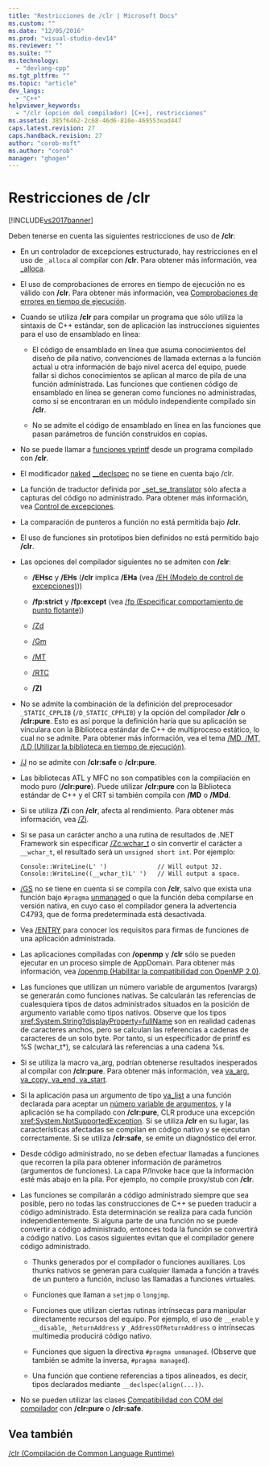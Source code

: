 ```yaml
---
title: "Restricciones de /clr | Microsoft Docs"
ms.custom: ""
ms.date: "12/05/2016"
ms.prod: "visual-studio-dev14"
ms.reviewer: ""
ms.suite: ""
ms.technology: 
  - "devlang-cpp"
ms.tgt_pltfrm: ""
ms.topic: "article"
dev_langs: 
  - "C++"
helpviewer_keywords: 
  - "/clr (opción del compilador) [C++], restricciones"
ms.assetid: 385f6462-2c68-46d6-810e-469553ead447
caps.latest.revision: 27
caps.handback.revision: 27
author: "corob-msft"
ms.author: "corob"
manager: "ghogen"
---
```

# Restricciones de /clr
[!INCLUDE[vs2017banner](../../assembler/inline/includes/vs2017banner.md)]

Deben tenerse en cuenta las siguientes restricciones de uso de **\/clr**:  
  
-   En un controlador de excepciones estructurado, hay restricciones en el uso de `_alloca` al compilar con **\/clr**.  Para obtener más información, vea [\_alloca](../../c-runtime-library/reference/alloca.md).  
  
-   El uso de comprobaciones de errores en tiempo de ejecución no es válido con **\/clr**.  Para obtener más información, vea [Comprobaciones de errores en tiempo de ejecución](../Topic/How%20to:%20Use%20Native%20Run-Time%20Checks.md).  
  
-   Cuando se utiliza **\/clr** para compilar un programa que sólo utiliza la sintaxis de C\+\+ estándar, son de aplicación las instrucciones siguientes para el uso de ensamblado en línea:  
  
    -   El código de ensamblado en línea que asuma conocimientos del diseño de pila nativo, convenciones de llamada externas a la función actual u otra información de bajo nivel acerca del equipo, puede fallar si dichos conocimientos se aplican al marco de pila de una función administrada.  Las funciones que contienen código de ensamblado en línea se generan como funciones no administradas, como si se encontraran en un módulo independiente compilado sin **\/clr**.  
  
    -   No se admite el código de ensamblado en línea en las funciones que pasan parámetros de función construidos en copias.  
  
-   No se puede llamar a [funciones vprintf](../../c-runtime-library/vprintf-functions.md) desde un programa compilado con **\/clr**.  
  
-   El modificador [naked](../../cpp/naked-cpp.md) [\_\_declspec](../../cpp/declspec.md) no se tiene en cuenta bajo \/clr.  
  
-   La función de traductor definida por [\_set\_se\_translator](../../c-runtime-library/reference/set-se-translator.md) sólo afecta a capturas del código no administrado.  Para obtener más información, vea [Control de excepciones](../../windows/exception-handling-cpp-component-extensions.md).  
  
-   La comparación de punteros a función no está permitida bajo **\/clr**.  
  
-   El uso de funciones sin prototipos bien definidos no está permitido bajo **\/clr**.  
  
-   Las opciones del compilador siguientes no se admiten con **\/clr**:  
  
    -   **\/EHsc** y **\/EHs** \(**\/clr** implica **\/EHa** \(vea [\/EH \(Modelo de control de excepciones\)](../../build/reference/eh-exception-handling-model.md)\)\)  
  
    -   **\/fp:strict** y **\/fp:except** \(vea [\/fp \(Especificar comportamiento de punto flotante\)](../../build/reference/fp-specify-floating-point-behavior.md)\)  
  
    -   [\/Zd](../../build/reference/z7-zi-zi-debug-information-format.md)  
  
    -   [\/Gm](../../build/reference/gm-enable-minimal-rebuild.md)  
  
    -   [\/MT](../../build/reference/md-mt-ld-use-run-time-library.md)  
  
    -   [\/RTC](../../build/reference/rtc-run-time-error-checks.md)  
  
    -   **\/ZI**  
  
-   No se admite la combinación de la definición del preprocesador `_STATIC_CPPLIB` \(`/D_STATIC_CPPLIB`\) y la opción del compilador **\/clr** o **\/clr:pure**.  Esto es así porque la definición haría que su aplicación se vinculara con la Biblioteca estándar de C\+\+ de multiproceso estático, lo cual no se admite.  Para obtener más información, vea el tema [\/MD, \/MT, \/LD \(Utilizar la biblioteca en tiempo de ejecución\)](../../build/reference/md-mt-ld-use-run-time-library.md).  
  
-   [\/J](../../build/reference/j-default-char-type-is-unsigned.md) no se admite con **\/clr:safe** o **\/clr:pure**.  
  
-   Las bibliotecas ATL y MFC no son compatibles con la compilación en modo puro \(**\/clr:pure**\).  Puede utilizar **\/clr:pure** con la Biblioteca estándar de C\+\+ y el CRT si también compila con **\/MD** o **\/MDd**.  
  
-   Si se utiliza **\/Zi** con **\/clr**, afecta al rendimiento.  Para obtener más información, vea [\/Zi](../../build/reference/z7-zi-zi-debug-information-format.md).  
  
-   Si se pasa un carácter ancho a una rutina de resultados de .NET Framework sin especificar [\/Zc:wchar\_t](../../build/reference/zc-wchar-t-wchar-t-is-native-type.md) o sin convertir el carácter a `__wchar_t`, el resultado será un `unsigned short int`.  Por ejemplo:  
  
    ```  
    Console::WriteLine(L' ')              // Will output 32.  
    Console::WriteLine((__wchar_t)L' ')   // Will output a space.  
    ```  
  
-   [\/GS](../../build/reference/gs-buffer-security-check.md) no se tiene en cuenta si se compila con **\/clr**, salvo que exista una función bajo `#pragma` [unmanaged](../../preprocessor/managed-unmanaged.md) o que la función deba compilarse en versión nativa, en cuyo caso el compilador genera la advertencia C4793, que de forma predeterminada está desactivada.  
  
-   Vea [\/ENTRY](../../build/reference/entry-entry-point-symbol.md) para conocer los requisitos para firmas de funciones de una aplicación administrada.  
  
-   Las aplicaciones compiladas con **\/openmp** y **\/clr** sólo se pueden ejecutar en un proceso simple de AppDomain.  Para obtener más información, vea [\/openmp \(Habilitar la compatibilidad con OpenMP 2.0\)](../../build/reference/openmp-enable-openmp-2-0-support.md).  
  
-   Las funciones que utilizan un número variable de argumentos \(varargs\) se generarán como funciones nativas.  Se calcularán las referencias de cualesquiera tipos de datos administrados situados en la posición de argumento variable como tipos nativos.  Observe que los tipos <xref:System.String?displayProperty=fullName> son en realidad cadenas de caracteres anchos, pero se calculan las referencias a cadenas de caracteres de un solo byte.  Por tanto, si un especificador de printf es %S \(wchar\_t\*\), se calculará las referencias a una cadena %s.  
  
-   Si se utiliza la macro va\_arg, podrían obtenerse resultados inesperados al compilar con **\/clr:pure**.  Para obtener más información, vea [va\_arg, va\_copy, va\_end, va\_start](../../c-runtime-library/reference/va-arg-va-copy-va-end-va-start.md).  
  
-   Si la aplicación pasa un argumento de tipo [va\_list](../../c-runtime-library/reference/va-arg-va-copy-va-end-va-start.md) a una función declarada para aceptar un [número variable de argumentos](../../misc/variable-argument-lists.md), y la aplicación se ha compilado con **\/clr:pure**, CLR produce una excepción <xref:System.NotSupportedException>.  Si se utiliza **\/clr**  en su lugar, las características afectadas se compilan en código nativo y se ejecutan correctamente.  Si se utiliza **\/clr:safe**, se emite un diagnóstico del error.  
  
-   Desde código administrado, no se deben efectuar llamadas a funciones que recorren la pila para obtener información de parámetros \(argumentos de funciones\). La capa P\/Invoke hace que la información esté más abajo en la pila.  Por ejemplo, no compile proxy\/stub con **\/clr**.  
  
-   Las funciones se compilarán a código administrado siempre que sea posible, pero no todas las construcciones de C\+\+ se pueden traducir a código administrado.  Esta determinación se realiza para cada función independientemente.  Si alguna parte de una función no se puede convertir a código administrado, entonces toda la función se convertirá a código nativo.  Los casos siguientes evitan que el compilador genere código administrado.  
  
    -   Thunks generados por el compilador o funciones auxiliares.  Los thunks nativos se generan para cualquier llamada a función a través de un puntero a función, incluso las llamadas a funciones virtuales.  
  
    -   Funciones que llaman a `setjmp` o `longjmp`.  
  
    -   Funciones que utilizan ciertas rutinas intrínsecas para manipular directamente recursos del equipo.  Por ejemplo, el uso de `__enable` y `__disable`, `_ReturnAddress` y `_AddressOfReturnAddress` o intrínsecas multimedia producirá código nativo.  
  
    -   Funciones que siguen la directiva `#pragma unmanaged`. \(Observe que también se admite la inversa, `#pragma managed`\).  
  
    -   Una función que contiene referencias a tipos alineados, es decir, tipos declarados mediante `__declspec(align(...))`.  
  
-   No se pueden utilizar las clases [Compatibilidad con COM del compilador](../../cpp/compiler-com-support.md) con **\/clr:pure** o **\/clr:safe**.  
  
## Vea también  
 [\/clr \(Compilación de Common Language Runtime\)](../../build/reference/clr-common-language-runtime-compilation.md)